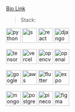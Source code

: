 

[Bio Link](https://zorawarpurohit.com)
 

> Stack:
<p align="left">
 <img src="https://cdn3.iconfinder.com/data/icons/logos-and-brands-adobe/512/267_Python-512.png" alt="python" width="40" height="40"/> 
 <img src="https://www.vectorlogo.zone/logos/javascript/javascript-icon.svg" alt="js" width="40" height="40"/>
 <img src="https://www.vectorlogo.zone/logos/reactjs/reactjs-icon.svg" alt="react" width="40" height="40"/>
 <img src="https://github.com/engagepy/engagepy/assets/42845567/19e8c044-3cd7-44c6-b0ff-add388a04114" alt="django" width="40" height="40"/>
</p>

<p align="left">
 <img src="https://www.vectorlogo.zone/logos/tensorflow/tensorflow-icon.svg" alt="tensor" width="40" height="40"/>
 <img src="https://github.com/engagepy/engagepy/assets/42845567/f0732ef1-2d4b-4de6-b887-e51db6088b7e" alt="vercel" width="40" height="40"/>
 <img src="https://www.vectorlogo.zone/logos/opencv/opencv-icon.svg" alt="opencv" width="40" height="40"/>
 <img src="https://github.com/engagepy/engagepy/assets/42845567/03d40a12-a564-4572-b394-56491526036f" alt="openai" width="40" height="40"/>
</p> 

<p align="left">
 <img src="https://www.vectorlogo.zone/logos/google_cloud/google_cloud-icon.svg" alt="google" width="40" height="40"/>
 <img src="https://www.vectorlogo.zone/logos/amazon_aws/amazon_aws-icon.svg" alt="aws" width="40" height="40"/>
 <img src="https://www.vectorlogo.zone/logos/flutterio/flutterio-icon.svg" alt="flutter" width="40" height="40"/>
 <img src="https://www.vectorlogo.zone/logos/expoio/expoio-icon.svg" alt="expo" width="40" height="40"/>
</p>

<p align="left">
 <img src="https://www.vectorlogo.zone/logos/mongodb/mongodb-icon.svg" alt="mongo" width="40 height="40"/>
 <img src="https://www.vectorlogo.zone/logos/postgresql/postgresql-icon.svg" alt="postgres" width="40" height="40"/> 
 <img src="https://github.com/engagepy/engagepy/assets/42845567/22cee1c8-c0c9-45f7-beb6-2b9afbe60e4b" alt="pinecone" width="40" height="40"/>
 <img src="https://www.vectorlogo.zone/logos/figma/figma-icon.svg" alt="figma" width="40" height="40"/>
</p>
